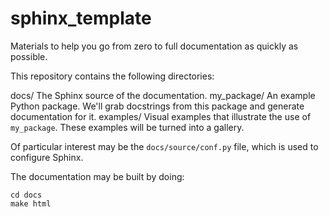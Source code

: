 # sphinx_template

Materials to help you go from zero to full documentation as quickly as possible.

This repository contains the following directories:

docs/
  The Sphinx source of the documentation.
my_package/
  An example Python package.  We'll grab docstrings from this package and
  generate documentation for it.
examples/
  Visual examples that illustrate the use of `my_package`.  These examples
  will be turned into a gallery.

Of particular interest may be the `docs/source/conf.py` file, which is used to
configure Sphinx.

The documentation may be built by doing:

```
cd docs
make html
```
